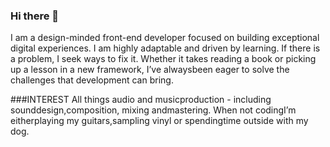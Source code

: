 ### Hi there 👋

<!--
**romanmorris/romanmorris** is a ✨ _special_ ✨ repository because its `README.md` (this file) appears on your GitHub profile.

Here are some ideas to get you started:

- 🔭 I’m currently working on ...
- 🌱 I’m currently learning ...
- 👯 I’m looking to collaborate on ...
- 🤔 I’m looking for help with ...
- 💬 Ask me about ...
- 📫 How to reach me: ...
- 😄 Pronouns: ...
- ⚡ Fun fact: ...
-->
I am a design-minded front-end developer focused on building exceptional digital experiences. I am highly adaptable and driven by learning. If there is a problem, I seek ways to fix it. Whether it takes reading a book or picking up a lesson in a new framework, I’ve alwaysbeen eager to solve the challenges that development can bring.

###INTEREST
All things audio and musicproduction - including sounddesign,composition, mixing andmastering.
When not codingI’m eitherplaying my guitars,sampling vinyl or spendingtime outside with my dog.



